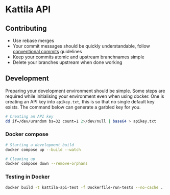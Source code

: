# Kattila API

## Contributing

- Use rebase merges
- Your commit messages should be quickly understandable, follow [conventional commits](https://www.conventionalcommits.org/en/v1.0.0/) guidelines
- Keep your commits atomic and upstream branchnames simple
- Delete your branches upstream when done working

## Development

Preparing your development environment should be simple. Some steps are required while initialising your environment even when using docker. One is creating an API key into `apikey.txt`, this is so that no single default key exists. The command below can generate a garbled key for you.

```bash
# Creating an API key
dd if=/dev/urandom bs=32 count=1 2>/dev/null | base64 > apikey.txt
```

### Docker compose

```bash
# Starting a development build
docker compose up --build --watch
```

```bash
# Cleaning up
docker compose down --remove-orphans
```

### Testing in Docker

```bash
docker build -t kattila-api-test -f Dockerfile-run-tests --no-cache .
```
